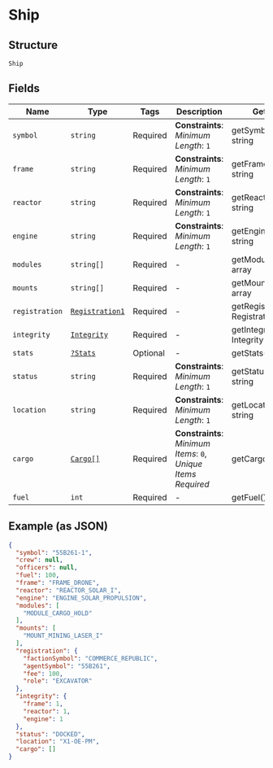 
# Ship

## Structure

`Ship`

## Fields

| Name | Type | Tags | Description | Getter | Setter |
|  --- | --- | --- | --- | --- | --- |
| `symbol` | `string` | Required | **Constraints**: *Minimum Length*: `1` | getSymbol(): string | setSymbol(string symbol): void |
| `frame` | `string` | Required | **Constraints**: *Minimum Length*: `1` | getFrame(): string | setFrame(string frame): void |
| `reactor` | `string` | Required | **Constraints**: *Minimum Length*: `1` | getReactor(): string | setReactor(string reactor): void |
| `engine` | `string` | Required | **Constraints**: *Minimum Length*: `1` | getEngine(): string | setEngine(string engine): void |
| `modules` | `string[]` | Required | - | getModules(): array | setModules(array modules): void |
| `mounts` | `string[]` | Required | - | getMounts(): array | setMounts(array mounts): void |
| `registration` | [`Registration1`](../../doc/models/registration-1.md) | Required | - | getRegistration(): Registration1 | setRegistration(Registration1 registration): void |
| `integrity` | [`Integrity`](../../doc/models/integrity.md) | Required | - | getIntegrity(): Integrity | setIntegrity(Integrity integrity): void |
| `stats` | [`?Stats`](../../doc/models/stats.md) | Optional | - | getStats(): ?Stats | setStats(?Stats stats): void |
| `status` | `string` | Required | **Constraints**: *Minimum Length*: `1` | getStatus(): string | setStatus(string status): void |
| `location` | `string` | Required | **Constraints**: *Minimum Length*: `1` | getLocation(): string | setLocation(string location): void |
| `cargo` | [`Cargo[]`](../../doc/models/cargo.md) | Required | **Constraints**: *Minimum Items*: `0`, *Unique Items Required* | getCargo(): array | setCargo(array cargo): void |
| `fuel` | `int` | Required | - | getFuel(): int | setFuel(int fuel): void |

## Example (as JSON)

```json
{
  "symbol": "55B261-1",
  "crew": null,
  "officers": null,
  "fuel": 100,
  "frame": "FRAME_DRONE",
  "reactor": "REACTOR_SOLAR_I",
  "engine": "ENGINE_SOLAR_PROPULSION",
  "modules": [
    "MODULE_CARGO_HOLD"
  ],
  "mounts": [
    "MOUNT_MINING_LASER_I"
  ],
  "registration": {
    "factionSymbol": "COMMERCE_REPUBLIC",
    "agentSymbol": "55B261",
    "fee": 100,
    "role": "EXCAVATOR"
  },
  "integrity": {
    "frame": 1,
    "reactor": 1,
    "engine": 1
  },
  "status": "DOCKED",
  "location": "X1-OE-PM",
  "cargo": []
}
```

